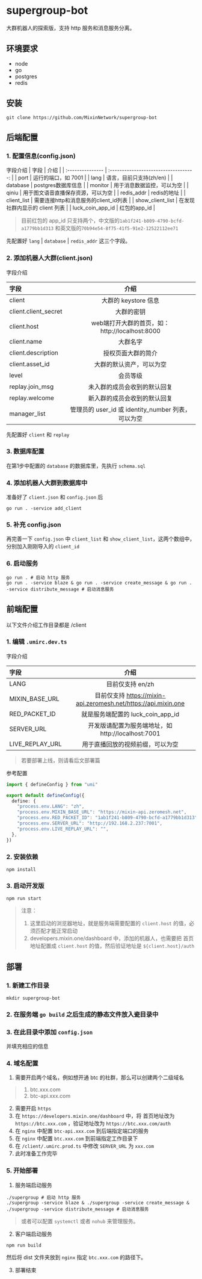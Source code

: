# supergroup-bot
大群机器人的探索版，支持 http 服务和消息服务分离。

## 环境要求
- node
- go
- postgres
- redis

## 安装
```shell
git clone https://github.com/MixinNetwork/supergroup-bot
```

## 后端配置

### 1. 配置信息(config.json)
字段介绍
| 字段             |                 介绍                  |
| :--------------- | :-----------------------------------: |
| port             |          运行的端口，如 7001          |
| lang             |        语言，目前只支持(zh/en)        |
| database         |          postgres数据库信息           |
| monitor          |      用于消息数据监控，可以为空       |
| qiniu            |  用于图文语音直播保存资源，可以为空   |
| redis_addr       |              redis的地址              |
| client_list      | 需要连接http和消息服务的client_id列表 |
| show_client_list |    在发现社群内显示的 client 列表     |
| luck_coin_app_id |             红包的app_id              |

> 目前红包的 app_id 只支持两个，中文版的`1ab1f241-b809-4790-bcfd-a1779bb1d313` 和英文版的`70b94e54-8f75-41f5-91e2-12522112ee71`


先配置好 `lang` | `database` | `redis_addr` 这三个字段。

### 2. 添加机器人大群(client.json)
字段介绍

| 字段                 |                        介绍                        |
| :------------------- | :------------------------------------------------: |
| client               |                大群的 keystore 信息                |
| client.client_secret |                     大群的密钥                     |
| client.host          |   web端打开大群的首页，如：http://localhost:8000   |
| client.name          |                      大群名字                      |
| client.description   |                 授权页面大群的简介                 |
| client.asset_id      |              大群的默认资产，可以为空              |
| level                |                      会员等级                      |
| replay.join_msg      |            未入群的成员会收到的默认回复            |
| replay.welcome       |            新入群的成员会收到的默认回复            |
| manager_list         | 管理员的 user_id 或 identity_number 列表，可以为空 |

先配置好 `client` 和 `replay`

### 3. 数据库配置
在第1步中配置的 `database` 的数据库里，先执行 `schema.sql`

### 4. 添加机器人大群到数据库中
准备好了 `client.json` 和 `config.json` 后
```shell
go run . -service add_client
```

### 5. 补充 config.json
再完善一下 `config.json` 中 `client_list` 和 `show_client_list`，这两个数组中，分别加入刚刚导入的 `client_id`

### 6. 启动服务
```shell
go run . # 启动 http 服务
go run . -service blaze & go run . -service create_message & go run . -service distribute_message # 启动消息服务
```

## 前端配置
以下文件介绍工作目录都是 /client
### 1. 编辑 `.umirc.dev.ts`
字段介绍

| 字段            |                              介绍                               |
| :-------------- | :-------------------------------------------------------------: |
| LANG            |                        目前仅支持 en/zh                         |
| MIXIN_BASE_URL  | 目前仅支持 https://mixin-api.zeromesh.net/https://api.mixin.one |
| RED_PACKET_ID   |                就是服务端配置的 luck_coin_app_id                |
| SERVER_URL      |       开发版请配置为服务端地址，如 http://localhost:7001        |
| LIVE_REPLAY_URL |                用于直播回放的视频前缀，可以为空                 |

> 若要部署上线，则请看后文部署篇

参考配置
```ts
import { defineConfig } from "umi"

export default defineConfig({
  define: {
    "process.env.LANG": "zh",
    "process.env.MIXIN_BASE_URL": "https://mixin-api.zeromesh.net",
    "process.env.RED_PACKET_ID": "1ab1f241-b809-4790-bcfd-a1779bb1d313",
    "process.env.SERVER_URL": "http://192.168.2.237:7001",
    "process.env.LIVE_REPLAY_URL": "",
  },
})
```

### 2. 安装依赖
```shell
npm install
```

### 3. 启动开发版
```shell
npm run start
```

> 注意：
> 1. 这里启动的浏览器地址，就是服务端需要配置的 `client.host` 的值，必须匹配才能正常启动
> 2. developers.mixin.one/dashboard 中，添加的机器人，也需要把 首页地址配置成 `client.host` 的值，然后验证地址是 `${client.host}/auth`

## 部署
### 1. 新建工作目录
```shell
mkdir supergroup-bot
```

### 2. 在服务端 `go build` 之后生成的静态文件放入瓷目录中

### 3. 在此目录中添加 `config.json`
并填充相应的信息

### 4. 域名配置
1. 需要开启两个域名，例如想开通 btc 的社群，那么可以创建两个二级域名 
> 1. btc.xxx.com
> 2. btc-api.xxx.com
2. 需要开启 `https` 
3. 在 `https://developers.mixin.one/dashboard` 中，将 首页地址改为 `https://btc.xxx.com` ，验证地址改为 `https://btc.xxx.com/auth`
4. 在 `nginx` 中配置 `btc-api.xxx.com` 到后端指定端口的服务
5. 在 `nginx` 中配置 `btc.xxx.com` 到前端指定工作目录下
6. 在 `/client/.umirc.prod.ts` 中修改 `SERVER_URL` 为 `xxx.com`
7. 此时准备工作完毕

### 5. 开始部署
1. 服务端启动服务
```shell
./supergroup # 启动 http 服务
./supergroup -service blaze & ./supergroup -service create_message & ./supergroup -service distribute_message # 启动消息服务
```
> 或者可以配置 `systemctl` 或者 `nohub` 来管理服务。 

2. 客户端启动服务
```shell
npm run build
```
然后将 dist 文件夹放到 `nginx` 指定 `btc.xxx.com` 的路径下。

3. 部署结束
